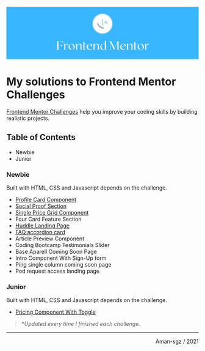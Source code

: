 ![portada frontend mentor](assets/frontend_portada.png)

# My solutions to Frontend Mentor Challenges

[Frontend Mentor Challenges](https://www.frontendmentor.io/challenges) help you improve your coding skills by building realistic projects. 



## Table of Contents
- Newbie
- Junior


### Newbie

Built with HTML, CSS and Javascript depends on the challenge.  

- [Profile Card Component](https://github.com/Aman-sgz/profile-card)
- [Social Proof Section](https://github.com/Aman-sgz/social-proof-section)
- [Single Price Grid Component](https://github.com/Aman-sgz/single-price-grid-component)
- Four Card Feature Section
- [Huddle Landing Page](https://github.com/Aman-sgz/Huddle-landing-page)
- [FAQ accordion card](https://github.com/Aman-sgz/faq-accordion-card-main)
- Article Preview Component
- Coding Bootcamp Testimonials Slider
- Base Aparell Coming Soon Page
- Intro Component With Sign-Up form
- Ping single column coming soon page
- Pod request access landing page



### Junior

Built with HTML, CSS and Javascript depends on the challenge.  

- [Pricing Component With Toggle](https://github.com/Aman-sgz/Pricing-Component-With-Toggle)



>**Updated every time I finished each challenge.*

---
<div align="right">
    Aman-sgz / 2021
</div>


